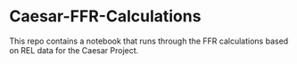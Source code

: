# Caesar-FFR-Calculations
This repo contains a notebook that runs through the FFR calculations based on REL data for the Caesar Project.
